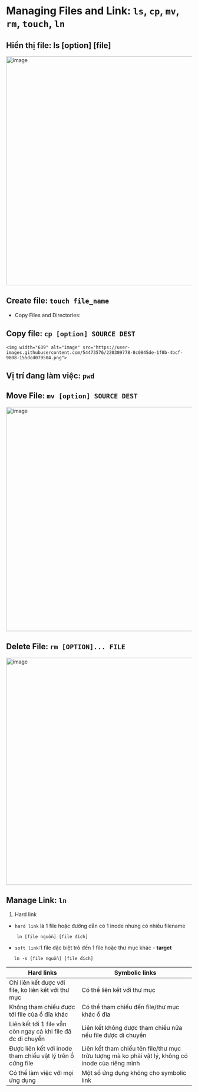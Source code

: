 # Managing Files and Link: `ls`, `cp`, `mv`, `rm`, `touch`, `ln`

## Hiển thị file: ls [option] [file]

  <img width="619" alt="image" src="https://user-images.githubusercontent.com/54473576/220310478-83fe0131-4eaa-4dfc-aa70-1001871edbc0.png">

## Create file: `touch file_name`

- Copy Files and Directories:

## Copy file: `cp [option] SOURCE DEST`

    <img width="639" alt="image" src="https://user-images.githubusercontent.com/54473576/220309778-8c0845de-1f8b-4bcf-9808-155dcd079504.png">

## Vị trí đang làm việc: `pwd`

## Move File: `mv [option] SOURCE DEST`

  <img width="606" alt="image" src="https://user-images.githubusercontent.com/54473576/220312436-4176c314-53f7-48c3-b067-3b41af6ef1c2.png">

## Delete File: `rm [OPTION]... FILE`

<img width="614" alt="image" src="https://user-images.githubusercontent.com/54473576/220312765-3c5ff84f-3dbc-42ec-a483-fc37704a01eb.png">

## Manage Link: `ln`

1. Hard link

- `hard link` là 1 file hoặc đường dẫn có 1 inode nhưng có nhiều filename

```
    ln [file nguồn] [file đích]
```

- `soft link`:1 file đặc biệt trỏ đến 1 file hoặc thư mục khác - **target**

```
   ln -s [file nguồn] [file đích]
```

| Hard links                                                   | Symbolic links                                                                                   |
| ------------------------------------------------------------ | ------------------------------------------------------------------------------------------------ |
| Chỉ liên kết được với file, ko liên kết với thư mục          | Có thể liên kết với thư mục                                                                      |
| Không tham chiếu được tới file của ổ đĩa khác                | Có thể tham chiếu đến file/thư mục khác ổ đĩa                                                    |
| Liên kết tới 1 file vẫn còn ngay cả khi file đã đc di chuyển | Liên kết không được tham chiếu nữa nếu file được di chuyển                                       |
| Được liên kết với inode tham chiếu vật lý trên ổ cứng file   | Liên kết tham chiếu tên file/thư mục trừu tượng mà ko phải vật lý, không có inode của riêng mình |
| Có thể làm việc với mọi ứng dụng                             | Một số ứng dụng không cho symbolic link                                                          |
